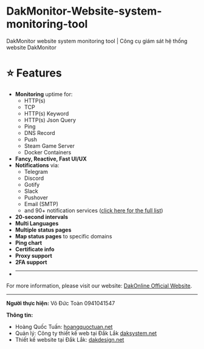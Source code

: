 # DakMonitor-Website-system-monitoring-tool
DakMonitor website system monitoring tool | Công cụ giám sát hệ thống website DakMonitor
# ⭐ Features

- **Monitoring** uptime for:
  - HTTP(s)
  - TCP
  - HTTP(s) Keyword
  - HTTP(s) Json Query
  - Ping
  - DNS Record
  - Push
  - Steam Game Server
  - Docker Containers
- **Fancy, Reactive, Fast UI/UX**
- **Notifications** via:
  - Telegram
  - Discord
  - Gotify
  - Slack
  - Pushover
  - Email (SMTP)
  - and 90+ notification services ([click here for the full list](#))
- **20-second intervals**
- **Multi Languages**
- **Multiple status pages**
- **Map status pages** to specific domains
- **Ping chart**
- **Certificate info**
- **Proxy support**
- **2FA support**
- 
  ---

For more information, please visit our website: [DakOnline Official Website](#).

---

**Người thực hiện:**
Võ Đức Toàn 0941041547 

**Thông tin:**
- Hoàng Quốc Tuấn: [hoangquoctuan.net](http://hoangquoctuan.net)
- Quản lý: Công ty thiết kế web tại Đắk Lắk [daksystem.net](http://daksystem.net)
- Thiết kế website tại Đắk Lắk: [dakdesign.net](http://dakdesign.net)

